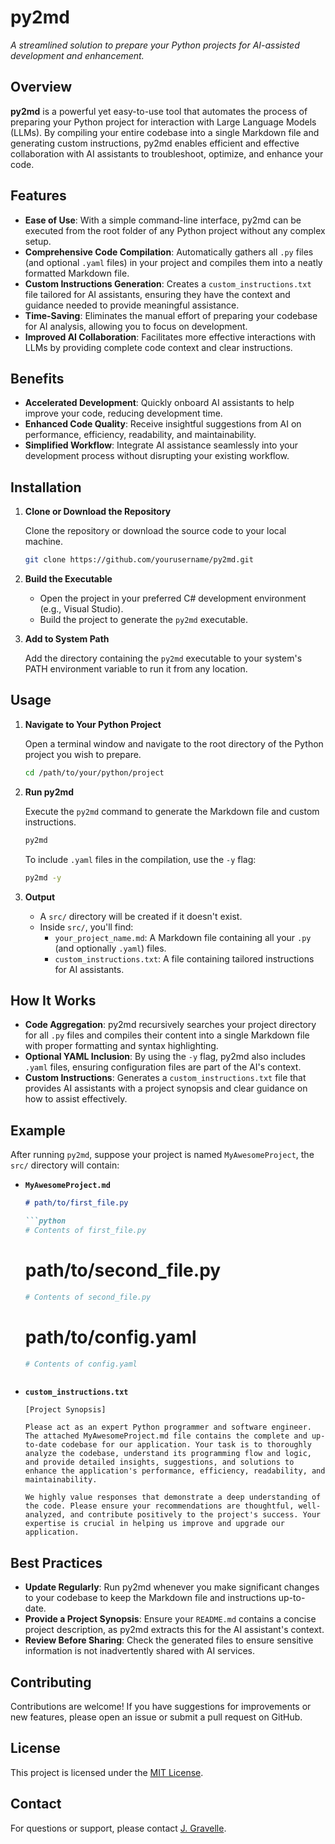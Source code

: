 # py2md

*A streamlined solution to prepare your Python projects for AI-assisted development and enhancement.*


## Overview

**py2md** is a powerful yet easy-to-use tool that automates the process of preparing your Python project for interaction with Large Language Models (LLMs). By compiling your entire codebase into a single Markdown file and generating custom instructions, py2md enables efficient and effective collaboration with AI assistants to troubleshoot, optimize, and enhance your code.

## Features

- **Ease of Use**: With a simple command-line interface, py2md can be executed from the root folder of any Python project without any complex setup.
- **Comprehensive Code Compilation**: Automatically gathers all `.py` files (and optional `.yaml` files) in your project and compiles them into a neatly formatted Markdown file.
- **Custom Instructions Generation**: Creates a `custom_instructions.txt` file tailored for AI assistants, ensuring they have the context and guidance needed to provide meaningful assistance.
- **Time-Saving**: Eliminates the manual effort of preparing your codebase for AI analysis, allowing you to focus on development.
- **Improved AI Collaboration**: Facilitates more effective interactions with LLMs by providing complete code context and clear instructions.

## Benefits

- **Accelerated Development**: Quickly onboard AI assistants to help improve your code, reducing development time.
- **Enhanced Code Quality**: Receive insightful suggestions from AI on performance, efficiency, readability, and maintainability.
- **Simplified Workflow**: Integrate AI assistance seamlessly into your development process without disrupting your existing workflow.

## Installation

1. **Clone or Download the Repository**

   Clone the repository or download the source code to your local machine.

   ```bash
   git clone https://github.com/yourusername/py2md.git
   ```

2. **Build the Executable**

   - Open the project in your preferred C# development environment (e.g., Visual Studio).
   - Build the project to generate the `py2md` executable.

3. **Add to System Path**

   Add the directory containing the `py2md` executable to your system's PATH environment variable to run it from any location.

## Usage

1. **Navigate to Your Python Project**

   Open a terminal window and navigate to the root directory of the Python project you wish to prepare.

   ```bash
   cd /path/to/your/python/project
   ```

2. **Run py2md**

   Execute the `py2md` command to generate the Markdown file and custom instructions.

   ```bash
   py2md
   ```

   To include `.yaml` files in the compilation, use the `-y` flag:

   ```bash
   py2md -y
   ```

3. **Output**

   - A `src/` directory will be created if it doesn't exist.
   - Inside `src/`, you'll find:
     - `your_project_name.md`: A Markdown file containing all your `.py` (and optionally `.yaml`) files.
     - `custom_instructions.txt`: A file containing tailored instructions for AI assistants.

## How It Works

- **Code Aggregation**: py2md recursively searches your project directory for all `.py` files and compiles their content into a single Markdown file with proper formatting and syntax highlighting.
- **Optional YAML Inclusion**: By using the `-y` flag, py2md also includes `.yaml` files, ensuring configuration files are part of the AI's context.
- **Custom Instructions**: Generates a `custom_instructions.txt` file that provides AI assistants with a project synopsis and clear guidance on how to assist effectively.

## Example

After running `py2md`, suppose your project is named `MyAwesomeProject`, the `src/` directory will contain:

- **`MyAwesomeProject.md`**

  ```markdown
  # path/to/first_file.py

  ```python
  # Contents of first_file.py
  ```

  # path/to/second_file.py

  ```python
  # Contents of second_file.py
  ```

  # path/to/config.yaml

  ```yaml
  # Contents of config.yaml
  ```
  ```

- **`custom_instructions.txt`**

  ```text
  [Project Synopsis]

  Please act as an expert Python programmer and software engineer. The attached MyAwesomeProject.md file contains the complete and up-to-date codebase for our application. Your task is to thoroughly analyze the codebase, understand its programming flow and logic, and provide detailed insights, suggestions, and solutions to enhance the application's performance, efficiency, readability, and maintainability.

  We highly value responses that demonstrate a deep understanding of the code. Please ensure your recommendations are thoughtful, well-analyzed, and contribute positively to the project's success. Your expertise is crucial in helping us improve and upgrade our application.
  ```

## Best Practices

- **Update Regularly**: Run py2md whenever you make significant changes to your codebase to keep the Markdown file and instructions up-to-date.
- **Provide a Project Synopsis**: Ensure your `README.md` contains a concise project description, as py2md extracts this for the AI assistant's context.
- **Review Before Sharing**: Check the generated files to ensure sensitive information is not inadvertently shared with AI services.

## Contributing

Contributions are welcome! If you have suggestions for improvements or new features, please open an issue or submit a pull request on GitHub.

## License

This project is licensed under the [MIT License](LICENSE).

## Contact

For questions or support, please contact [J. Gravelle](mailto:j@gravelle.us).
